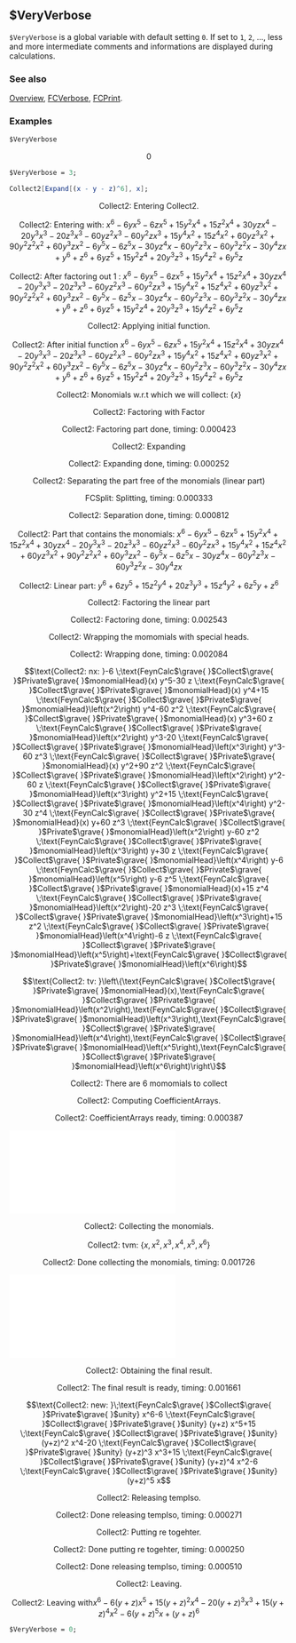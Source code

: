 ## $VeryVerbose

`$VeryVerbose` is a global variable with default setting `0`. If set to `1`, `2`, ..., less and more intermediate comments and informations are displayed during calculations.

### See also

[Overview](Extra/FeynCalc.md), [FCVerbose](FCVerbose.md), [FCPrint](FCPrint.md).

### Examples

```mathematica
$VeryVerbose
```

$$0$$

```mathematica
$VeryVerbose = 3;
```

```mathematica
Collect2[Expand[(x - y - z)^6], x];
```

$$\text{Collect2: Entering Collect2.}$$

$$\text{Collect2: Entering with: }x^6-6 y x^5-6 z x^5+15 y^2 x^4+15 z^2 x^4+30 y z x^4-20 y^3 x^3-20 z^3 x^3-60 y z^2 x^3-60 y^2 z x^3+15 y^4 x^2+15 z^4 x^2+60 y z^3 x^2+90 y^2 z^2 x^2+60 y^3 z x^2-6 y^5 x-6 z^5 x-30 y z^4 x-60 y^2 z^3 x-60 y^3 z^2 x-30 y^4 z x+y^6+z^6+6 y z^5+15 y^2 z^4+20 y^3 z^3+15 y^4 z^2+6 y^5 z$$

$$\text{Collect2: After factoring out }1\text{ : }x^6-6 y x^5-6 z x^5+15 y^2 x^4+15 z^2 x^4+30 y z x^4-20 y^3 x^3-20 z^3 x^3-60 y z^2 x^3-60 y^2 z x^3+15 y^4 x^2+15 z^4 x^2+60 y z^3 x^2+90 y^2 z^2 x^2+60 y^3 z x^2-6 y^5 x-6 z^5 x-30 y z^4 x-60 y^2 z^3 x-60 y^3 z^2 x-30 y^4 z x+y^6+z^6+6 y z^5+15 y^2 z^4+20 y^3 z^3+15 y^4 z^2+6 y^5 z$$

$$\text{Collect2: Applying initial function.}$$

$$\text{Collect2: After initial function }x^6-6 y x^5-6 z x^5+15 y^2 x^4+15 z^2 x^4+30 y z x^4-20 y^3 x^3-20 z^3 x^3-60 y z^2 x^3-60 y^2 z x^3+15 y^4 x^2+15 z^4 x^2+60 y z^3 x^2+90 y^2 z^2 x^2+60 y^3 z x^2-6 y^5 x-6 z^5 x-30 y z^4 x-60 y^2 z^3 x-60 y^3 z^2 x-30 y^4 z x+y^6+z^6+6 y z^5+15 y^2 z^4+20 y^3 z^3+15 y^4 z^2+6 y^5 z$$

$$\text{Collect2: Monomials w.r.t which we will collect: }\{x\}$$

$$\text{Collect2: Factoring with}\;\text{Factor}$$

$$\text{Collect2: Factoring part done, timing: }0.000423$$

$$\text{Collect2: Expanding}$$

$$\text{Collect2: Expanding done, timing: }0.000252$$

$$\text{Collect2: Separating the part free of the monomials (linear part)}$$

$$\text{FCSplit: Splitting, timing: }0.000333$$

$$\text{Collect2: Separation done, timing: }0.000812$$

$$\text{Collect2: Part that contains the monomials: }x^6-6 y x^5-6 z x^5+15 y^2 x^4+15 z^2 x^4+30 y z x^4-20 y^3 x^3-20 z^3 x^3-60 y z^2 x^3-60 y^2 z x^3+15 y^4 x^2+15 z^4 x^2+60 y z^3 x^2+90 y^2 z^2 x^2+60 y^3 z x^2-6 y^5 x-6 z^5 x-30 y z^4 x-60 y^2 z^3 x-60 y^3 z^2 x-30 y^4 z x$$

$$\text{Collect2: Linear part: }y^6+6 z y^5+15 z^2 y^4+20 z^3 y^3+15 z^4 y^2+6 z^5 y+z^6$$

$$\text{Collect2: Factoring the linear part}$$

$$\text{Collect2: Factoring done, timing: }0.002543$$

$$\text{Collect2: Wrapping the momomials with special heads.}$$

$$\text{Collect2: Wrapping done, timing: }0.002084$$

$$\text{Collect2: nx: }-6 \;\text{FeynCalc$\grave{ }$Collect$\grave{ }$Private$\grave{ }$monomialHead}(x) y^5-30 z \;\text{FeynCalc$\grave{ }$Collect$\grave{ }$Private$\grave{ }$monomialHead}(x) y^4+15 \;\text{FeynCalc$\grave{ }$Collect$\grave{ }$Private$\grave{ }$monomialHead}\left(x^2\right) y^4-60 z^2 \;\text{FeynCalc$\grave{ }$Collect$\grave{ }$Private$\grave{ }$monomialHead}(x) y^3+60 z \;\text{FeynCalc$\grave{ }$Collect$\grave{ }$Private$\grave{ }$monomialHead}\left(x^2\right) y^3-20 \;\text{FeynCalc$\grave{ }$Collect$\grave{ }$Private$\grave{ }$monomialHead}\left(x^3\right) y^3-60 z^3 \;\text{FeynCalc$\grave{ }$Collect$\grave{ }$Private$\grave{ }$monomialHead}(x) y^2+90 z^2 \;\text{FeynCalc$\grave{ }$Collect$\grave{ }$Private$\grave{ }$monomialHead}\left(x^2\right) y^2-60 z \;\text{FeynCalc$\grave{ }$Collect$\grave{ }$Private$\grave{ }$monomialHead}\left(x^3\right) y^2+15 \;\text{FeynCalc$\grave{ }$Collect$\grave{ }$Private$\grave{ }$monomialHead}\left(x^4\right) y^2-30 z^4 \;\text{FeynCalc$\grave{ }$Collect$\grave{ }$Private$\grave{ }$monomialHead}(x) y+60 z^3 \;\text{FeynCalc$\grave{ }$Collect$\grave{ }$Private$\grave{ }$monomialHead}\left(x^2\right) y-60 z^2 \;\text{FeynCalc$\grave{ }$Collect$\grave{ }$Private$\grave{ }$monomialHead}\left(x^3\right) y+30 z \;\text{FeynCalc$\grave{ }$Collect$\grave{ }$Private$\grave{ }$monomialHead}\left(x^4\right) y-6 \;\text{FeynCalc$\grave{ }$Collect$\grave{ }$Private$\grave{ }$monomialHead}\left(x^5\right) y-6 z^5 \;\text{FeynCalc$\grave{ }$Collect$\grave{ }$Private$\grave{ }$monomialHead}(x)+15 z^4 \;\text{FeynCalc$\grave{ }$Collect$\grave{ }$Private$\grave{ }$monomialHead}\left(x^2\right)-20 z^3 \;\text{FeynCalc$\grave{ }$Collect$\grave{ }$Private$\grave{ }$monomialHead}\left(x^3\right)+15 z^2 \;\text{FeynCalc$\grave{ }$Collect$\grave{ }$Private$\grave{ }$monomialHead}\left(x^4\right)-6 z \;\text{FeynCalc$\grave{ }$Collect$\grave{ }$Private$\grave{ }$monomialHead}\left(x^5\right)+\text{FeynCalc$\grave{ }$Collect$\grave{ }$Private$\grave{ }$monomialHead}\left(x^6\right)$$

$$\text{Collect2: tv: }\left\{\text{FeynCalc$\grave{ }$Collect$\grave{ }$Private$\grave{ }$monomialHead}(x),\text{FeynCalc$\grave{ }$Collect$\grave{ }$Private$\grave{ }$monomialHead}\left(x^2\right),\text{FeynCalc$\grave{ }$Collect$\grave{ }$Private$\grave{ }$monomialHead}\left(x^3\right),\text{FeynCalc$\grave{ }$Collect$\grave{ }$Private$\grave{ }$monomialHead}\left(x^4\right),\text{FeynCalc$\grave{ }$Collect$\grave{ }$Private$\grave{ }$monomialHead}\left(x^5\right),\text{FeynCalc$\grave{ }$Collect$\grave{ }$Private$\grave{ }$monomialHead}\left(x^6\right)\right\}$$

$$\text{Collect2: There are }6\text{ momomials to collect}$$

$$\text{Collect2: Computing CoefficientArrays.}$$

$$\text{Collect2: CoefficientArrays ready, timing: }0.000387$$

![1fqy7jqjvvk1u](img/1fqy7jqjvvk1u.pdf)

$$\text{Collect2: Collecting the monomials.}$$

$$\text{Collect2: tvm: }\left\{x,x^2,x^3,x^4,x^5,x^6\right\}$$

$$\text{Collect2: Done collecting the monomials, timing: }0.001726$$

![0gyiguncykrsk](img/0gyiguncykrsk.pdf)

$$\text{Collect2: Obtaining the final result.}$$

$$\text{Collect2: The final result is ready, timing: }0.001661$$

$$\text{Collect2: new: }\;\text{FeynCalc$\grave{ }$Collect$\grave{ }$Private$\grave{ }$unity} x^6-6 \;\text{FeynCalc$\grave{ }$Collect$\grave{ }$Private$\grave{ }$unity} (y+z) x^5+15 \;\text{FeynCalc$\grave{ }$Collect$\grave{ }$Private$\grave{ }$unity} (y+z)^2 x^4-20 \;\text{FeynCalc$\grave{ }$Collect$\grave{ }$Private$\grave{ }$unity} (y+z)^3 x^3+15 \;\text{FeynCalc$\grave{ }$Collect$\grave{ }$Private$\grave{ }$unity} (y+z)^4 x^2-6 \;\text{FeynCalc$\grave{ }$Collect$\grave{ }$Private$\grave{ }$unity} (y+z)^5 x$$

$$\text{Collect2: Releasing tempIso.}$$

$$\text{Collect2: Done releasing tempIso, timing: }0.000271$$

$$\text{Collect2: Putting re togehter.}$$

$$\text{Collect2: Done putting re togehter, timing: }0.000250$$

$$\text{Collect2: Done releasing tempIso, timing: }0.000510$$

$$\text{Collect2: Leaving.}$$

$$\text{Collect2: Leaving with}x^6-6 (y+z) x^5+15 (y+z)^2 x^4-20 (y+z)^3 x^3+15 (y+z)^4 x^2-6 (y+z)^5 x+(y+z)^6$$

```mathematica
$VeryVerbose = 0;
```